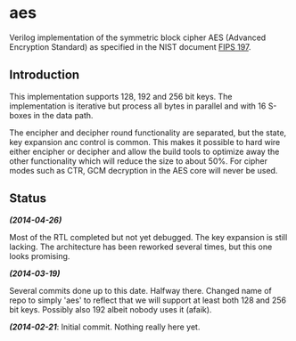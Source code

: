 aes
======

Verilog implementation of the symmetric block cipher AES (Advanced
Encryption Standard) as specified in the NIST document [FIPS 197](http://csrc.nist.gov/publications/fips/fips197/fips-197.pdf).



## Introduction ##

This implementation supports 128, 192 and 256 bit keys. The
implementation is iterative but process all bytes in parallel and with
16 S-boxes in the data path.

The encipher and decipher round functionality are separated, but the
state, key expansion anc control is common. This makes it possible to
hard wire either encipher or decipher and allow the build tools to
optimize away the other functionality which will reduce the size to
about 50%. For cipher modes such as CTR, GCM decryption in the AES core
will never be used.



## Status ##

***(2014-04-26)***

Most of the RTL completed but not yet debugged. The key expansion is
still lacking. The architecture has been reworked several times, but
this one looks promising.


***(2014-03-19)***

Several commits done up to this date. Halfway there.
Changed name of repo to simply 'aes' to reflect that we will support at
least both 128 and 256 bit keys. Possibly also 192 albeit nobody uses it
(afaik).


***(2014-02-21***:
Initial commit. Nothing really here yet.


